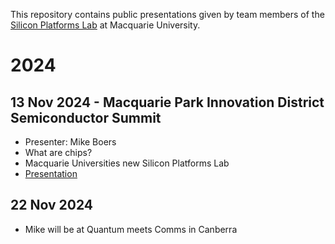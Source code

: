This repository contains public presentations given by team members of the [Silicon Platforms Lab](https://www.mq.edu.au/faculty-of-science-and-engineering/our-research/silicon-platforms-lab) at Macquarie University. 

# 2024

## 13 Nov 2024 - Macquarie Park Innovation District Semiconductor Summit
- Presenter: Mike Boers
- What are chips?
- Macquarie Universities new Silicon Platforms Lab
- [Presentation](https://github.com/SiliconPlatformsLab/Presentations/blob/main/2024/13%20Nov%202024%20-%20Semiconductor%20Summit%20MQ/241113%20-%20MQ%20Semiconductor%20Summit%20Boers%20Slides.pdf)

## 22 Nov 2024
- Mike will be at Quantum meets Comms in Canberra
